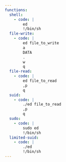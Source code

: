 ```yaml
---
functions:
  shell:
    - code: |
        ed
        !/bin/sh
  file-write:
    - code: |
        ed file_to_write
        a
        DATA
        .
        w
        q
  file-read:
    - code: |
        ed file_to_read
        ,p
        q
  suid:
    - code: |
        ./ed file_to_read
        ,p
        q
  sudo:
    - code: |
        sudo ed
        !/bin/sh
  limited-suid:
    - code: |
        ./ed
        !/bin/sh
---
```

